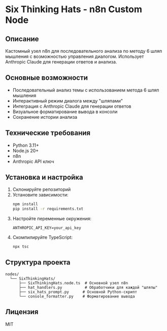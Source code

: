 # Six Thinking Hats - n8n Custom Node

## Описание
Кастомный узел n8n для последовательного анализа по методу 6 шляп мышления с возможностью управления диалогом. Использует Anthropic Claude для генерации ответов и анализа.

## Основные возможности
- Последовательный анализ темы с использованием метода 6 шляп мышления
- Интерактивный режим диалога между "шляпами"
- Интеграция с Anthropic Claude для генерации ответов
- Визуальное форматирование вывода в консоли
- Сохранение истории анализа

## Технические требования
- Python 3.11+
- Node.js 20+
- n8n
- Anthropic API ключ

## Установка и настройка
1. Склонируйте репозиторий
2. Установите зависимости:
   ```bash
   npm install
   pip install -r requirements.txt
   ```
3. Настройте переменные окружения:
   ```
   ANTHROPIC_API_KEY=your_api_key
   ```
4. Скомпилируйте TypeScript:
   ```bash
   npx tsc
   ```

## Структура проекта
```
nodes/
  └── SixThinkingHats/
      ├── SixThinkingHats.node.ts  # Основной узел n8n
      ├── hat_handlers.py          # Обработчики для каждой "шляпы"
      ├── six_hats_prompt.py      # Основной Python-скрипт
      └── console_formatter.py    # Форматирование вывода
```

## Лицензия
MIT
